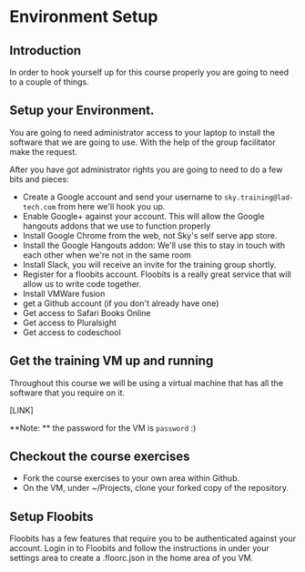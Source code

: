 # Environment Setup


## Introduction

In order to hook yourself up for this course properly you are going to need to a couple of things.


## Setup your Environment.

You are going to need administrator access to your laptop to install the software that we are going to use. With the help of the group facilitator make the request.

After you have got administrator rights you are going to need to do a few bits and pieces:

* Create a Google account and send your username to `sky.training@lad-tech.com` from here we'll hook you up.
* Enable Google+ against your account. This will allow the Google hangouts addons that we use to function properly
* Install Google Chrome from the web, not Sky's self serve app store.
* Install the Google Hangouts addon: We'll use this to stay in touch with each other when we're not in the same room
* Install Slack, you will receive an invite for the training group shortly.
* Register for a floobits account. Floobits is a really great service that will allow us to write code together.
* Install VMWare fusion
* get a Github account (if you don't already have one)
* Get access to Safari Books Online
* Get access to Pluralsight
* Get access to codeschool


## Get the training VM up and running

Throughout this course we will be using a virtual machine that has all the software that you require on it.

[LINK]

**Note: ** the password for the VM is `password` :)


## Checkout the course exercises

* Fork the course exercises to your own area within Github.
* On the VM, under ~/Projects, clone your forked copy of the repository.


## Setup Floobits

Floobits has a few features that require you to be authenticated against your account. Login in to Floobits and follow the instructions in under your settings area to create a .floorc.json in the home area of you VM.
